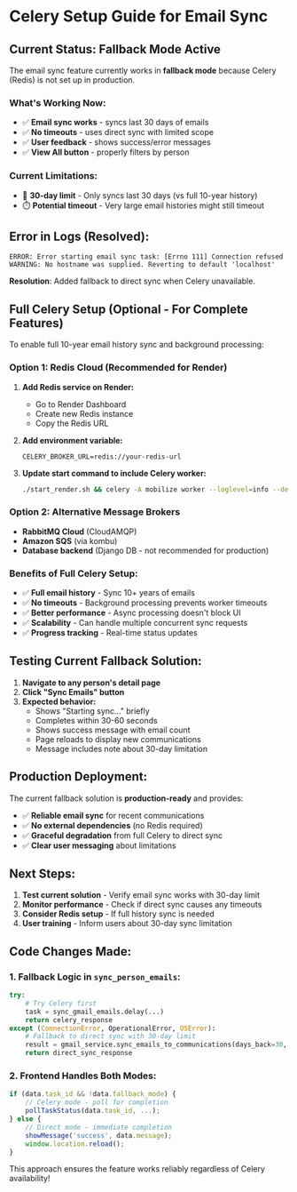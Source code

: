 # Celery Setup Guide for Email Sync

## Current Status: Fallback Mode Active

The email sync feature currently works in **fallback mode** because Celery (Redis) is not set up in production. 

### What's Working Now:
- ✅ **Email sync works** - syncs last 30 days of emails
- ✅ **No timeouts** - uses direct sync with limited scope
- ✅ **User feedback** - shows success/error messages
- ✅ **View All button** - properly filters by person

### Current Limitations:
- 🔄 **30-day limit** - Only syncs last 30 days (vs full 10-year history)
- ⏱️ **Potential timeout** - Very large email histories might still timeout

## Error in Logs (Resolved):
```
ERROR: Error starting email sync task: [Errno 111] Connection refused
WARNING: No hostname was supplied. Reverting to default 'localhost'
```

**Resolution**: Added fallback to direct sync when Celery unavailable.

## Full Celery Setup (Optional - For Complete Features)

To enable full 10-year email history sync and background processing:

### Option 1: Redis Cloud (Recommended for Render)

1. **Add Redis service on Render:**
   - Go to Render Dashboard
   - Create new Redis instance
   - Copy the Redis URL

2. **Add environment variable:**
   ```
   CELERY_BROKER_URL=redis://your-redis-url
   ```

3. **Update start command to include Celery worker:**
   ```bash
   ./start_render.sh && celery -A mobilize worker --loglevel=info --detach
   ```

### Option 2: Alternative Message Brokers

- **RabbitMQ Cloud** (CloudAMQP)
- **Amazon SQS** (via kombu)
- **Database backend** (Django DB - not recommended for production)

### Benefits of Full Celery Setup:
- ✅ **Full email history** - Sync 10+ years of emails
- ✅ **No timeouts** - Background processing prevents worker timeouts
- ✅ **Better performance** - Async processing doesn't block UI
- ✅ **Scalability** - Can handle multiple concurrent sync requests
- ✅ **Progress tracking** - Real-time status updates

## Testing Current Fallback Solution:

1. **Navigate to any person's detail page**
2. **Click "Sync Emails" button**
3. **Expected behavior:**
   - Shows "Starting sync..." briefly
   - Completes within 30-60 seconds
   - Shows success message with email count
   - Page reloads to display new communications
   - Message includes note about 30-day limitation

## Production Deployment:

The current fallback solution is **production-ready** and provides:
- ✅ **Reliable email sync** for recent communications
- ✅ **No external dependencies** (no Redis required)
- ✅ **Graceful degradation** from full Celery to direct sync
- ✅ **Clear user messaging** about limitations

## Next Steps:

1. **Test current solution** - Verify email sync works with 30-day limit
2. **Monitor performance** - Check if direct sync causes any timeouts
3. **Consider Redis setup** - If full history sync is needed
4. **User training** - Inform users about 30-day sync limitation

## Code Changes Made:

### 1. Fallback Logic in `sync_person_emails`:
```python
try:
    # Try Celery first
    task = sync_gmail_emails.delay(...)
    return celery_response
except (ConnectionError, OperationalError, OSError):
    # Fallback to direct sync with 30-day limit
    result = gmail_service.sync_emails_to_communications(days_back=30, ...)
    return direct_sync_response
```

### 2. Frontend Handles Both Modes:
```javascript
if (data.task_id && !data.fallback_mode) {
    // Celery mode - poll for completion
    pollTaskStatus(data.task_id, ...);
} else {
    // Direct mode - immediate completion
    showMessage('success', data.message);
    window.location.reload();
}
```

This approach ensures the feature works reliably regardless of Celery availability!